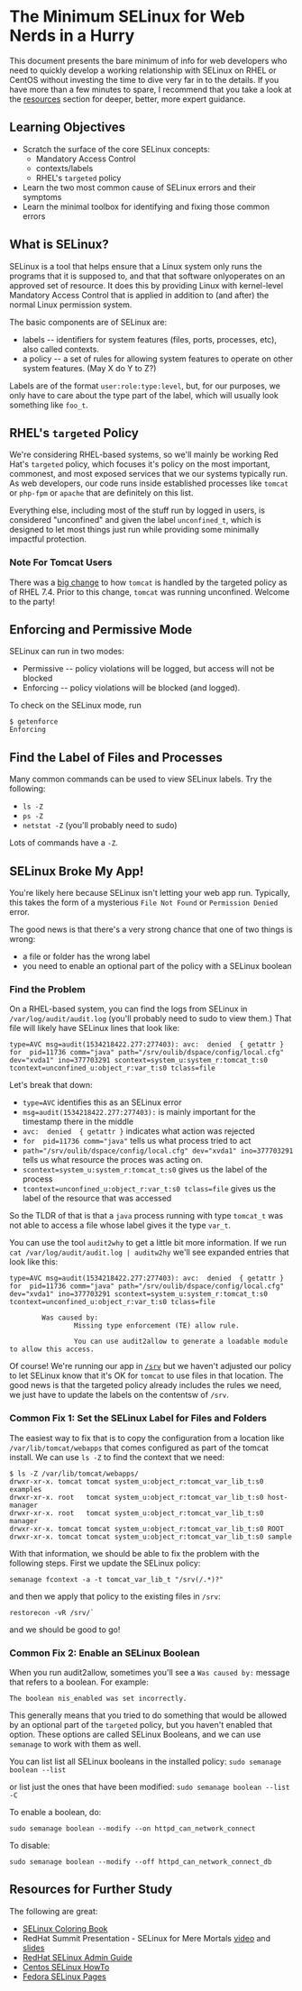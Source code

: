 # The Minimum SELinux for Web Nerds in a Hurry

This document presents the bare minimum of info for web developers who need to quickly develop a working relationship with SELinux on RHEL or CentOS without investing the time to dive very far in to the details. If you have more than a few minutes to spare, I recommend that you take a look at the [resources](#resources) section for deeper, better, more expert guidance.

## Learning Objectives

* Scratch the surface of the core SELinux concepts:  
  * Mandatory Access Control
  * contexts/labels
  * RHEL's `targeted` policy
* Learn the two most common cause of SELinux errors and their symptoms
* Learn the minimal toolbox for identifying and fixing those common errors

## What is SELinux?

SELinux is a tool that helps ensure that a Linux system only runs the programs that it is supposed to, and that that software
onlyoperates on an approved set of resource. It does this by providing Linux with kernel-level Mandatory Access Control that is
applied in addition to (and after) the normal Linux permission system.

The basic components are of SELinux are:

* labels -- identifiers for system features (files, ports, processes, etc), also called contexts.
* a policy -- a set of rules for allowing system features to operate on other system features.  (May X do Y to Z?)

Labels are of the format `user:role:type:level`, but, for our purposes, we only have to care about the type part of
the label, which will usually look  something like `foo_t`.

## RHEL's `targeted` Policy

We're considering RHEL-based systems, so we'll mainly be working Red Hat's `targeted` policy, which focuses it's policy 
on the most important, commonest, and most exposed services that we our systems typically run. As web developers, our code
runs inside established processes like `tomcat` or `php-fpm` or `apache` that are definitely on this list. 

Everything else, including most of the stuff run by logged in users, is considered "unconfined" and given the label
`unconfined_t`, which is designed to let most things just run while providing some minimally impactful protection. 

### Note For Tomcat Users

There was a [big change](https://access.redhat.com/solutions/3219121) to how `tomcat` is handled by the targeted policy as of RHEL 7.4. Prior to this change, `tomcat` was running unconfined. Welcome to the party!


## Enforcing and Permissive Mode

SELinux can run in two modes:

* Permissive -- policy violations will be logged, but access will not be blocked
* Enforcing -- policy violations will be blocked (and logged).

To check on the SELinux mode, run 

```
$ getenforce
Enforcing
```

## Find the Label of Files and Processes 

Many common commands can be used to view SELinux labels. Try the following:

* `ls -Z`
* `ps -Z`
* `netstat -Z` (you'll probably need to sudo)

Lots of commands have a `-Z`. 

## SELinux Broke My App! 

You're likely here because SELinux isn't letting your web app run. Typically, this takes the form of a mysterious 
`File Not Found` or `Permission Denied` error. 

The good news is that there's a very strong chance that one of two things is wrong:

* a file or folder has the wrong label
* you need to enable an optional part of the policy with a SELinux boolean

### Find the Problem

On a RHEL-based system, you can find the logs from SELinux in `/var/log/audit/audit.log` (you'll probably need to sudo to view them.) That file will likely have SELinux lines that look like: 
```
type=AVC msg=audit(1534218422.277:277403): avc:  denied  { getattr } for  pid=11736 comm="java" path="/srv/oulib/dspace/config/local.cfg" dev="xvda1" ino=377703291 scontext=system_u:system_r:tomcat_t:s0 tcontext=unconfined_u:object_r:var_t:s0 tclass=file
```

Let's break that down:

* `type=AVC` identifies this as an SELinux error
* `msg=audit(1534218422.277:277403):` is mainly important for the timestamp there in the middle
* `avc:  denied  { getattr }` indicates what action was rejected 
* `for  pid=11736 comm="java"` tells us what process tried to act
* `path="/srv/oulib/dspace/config/local.cfg" dev="xvda1" ino=377703291` tells us what resource the proces was acting on.
* `scontext=system_u:system_r:tomcat_t:s0` gives us the label of the process  
* `tcontext=unconfined_u:object_r:var_t:s0 tclass=file` gives us the label of the resource that was accessed

So the TLDR of that is that  a `java` process running  with type `tomcat_t` was not able to access a file whose 
label gives it the type `var_t`.

You can use the tool `audit2why` to get a little bit more information. If we run `cat /var/log/audit/audit.log | auditw2hy` 
we'll see expanded entries that look like this:

```
type=AVC msg=audit(1534218422.277:277403): avc:  denied  { getattr } for  pid=11736 comm="java" path="/srv/oulib/dspace/config/local.cfg" dev="xvda1" ino=377703291 scontext=system_u:system_r:tomcat_t:s0 tcontext=unconfined_u:object_r:var_t:s0 tclass=file

        Was caused by:
                Missing type enforcement (TE) allow rule.

                You can use audit2allow to generate a loadable module to allow this access.
```

Of course! We're running our app in [`/srv`](https://www.tldp.org/LDP/Linux-Filesystem-Hierarchy/html/srv.html) but we haven't
adjusted our policy to let SELinux know that  it's OK for `tomcat` to use files in that location. The good news is that the targeted policy already includes the rules we need, we just have to update the labels on the contentsw of `/srv`. 

### Common Fix 1: Set the SELinux Label for Files and Folders 

The easiest way to fix that is to copy the configuration from a location like `/var/lib/tomcat/webapps` that comes configured
as part of the tomcat install. We can use `ls -Z` to find the context that we need:

```
$ ls -Z /var/lib/tomcat/webapps/
drwxr-xr-x. tomcat tomcat system_u:object_r:tomcat_var_lib_t:s0 examples
drwxr-xr-x. root   tomcat system_u:object_r:tomcat_var_lib_t:s0 host-manager
drwxr-xr-x. root   tomcat system_u:object_r:tomcat_var_lib_t:s0 manager
drwxr-xr-x. tomcat tomcat system_u:object_r:tomcat_var_lib_t:s0 ROOT
drwxr-xr-x. tomcat tomcat system_u:object_r:tomcat_var_lib_t:s0 sample
```
With that information, we should be able to fix the problem with the following steps. First we update the SELinux policy:
```
semanage fcontext -a -t tomcat_var_lib_t "/srv(/.*)?"
```
and then we apply that policy to the existing files in `/srv`:
```
restorecon -vR /srv/`   
```
and we should be good to go!

### Common Fix 2: Enable an SELinux Boolean

When you run audit2allow, sometimes you'll see a `Was caused by:` message that refers to a boolean. For example:
```
The boolean nis_enabled was set incorrectly.
``` 

This generally means that you tried to do something that would be allowed by an optional part of the `targeted` policy, 
but you haven't enabled that option. These options are called SELinux Booleans, and we can use `semanage` to work with them as well.

You can list list all SELinux booleans in the installed policy:
```sudo semanage boolean --list```

or list just the ones that have been  modified:
```sudo semanage boolean --list -C```

To enable a boolean, do:
```
sudo semanage boolean --modify --on httpd_can_network_connect
```
To disable:
```
sudo semanage boolean --modify --off httpd_can_network_connect_db
```

## Resources for Further Study

The following are great:

* [SELinux Coloring Book](https://github.com/mairin/selinux-coloring-book)
* RedHat Summit  Presentation - SELinux for Mere Mortals [video](https://www.youtube.com/watch?v=_WOKRaM-HI4
 ) and [slides](http://people.redhat.com/tcameron/Summit2018/selinux/SELinux_for_Mere_Mortals_Summit_2018.pdf)
* [RedHat SELinux Admin Guide](https://access.redhat.com/documentation/en-us/red_hat_enterprise_linux/7/html/selinux_users_and_administrators_guide/index)
* [Centos SELinux HowTo](https://wiki.centos.org/HowTos/SELinux)
* [Fedora SELinux Pages](https://fedoraproject.org/wiki/SELinux)

